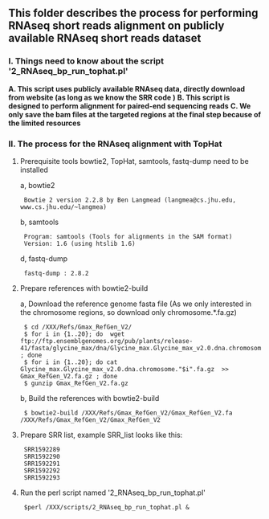 ## This folder describes the process for performing RNAseq short reads alignment on publicly available RNAseq short reads dataset

### I. Things need to know about the script '2\_RNAseq\_bp\_run\_tophat.pl'

**A. This script uses publicly available RNAseq data, directly download from website (as long as we know the SRR code )**
**B. This script is designed to perform alignment for paired-end sequencing reads**
**C. We only save the bam files at the targeted regions at the final step because of the limited resources**

### II. The process for the RNAseq alignment with TopHat

1. Prerequisite tools bowtie2, TopHat, samtools, fastq-dump need to be installed 

	a, 	bowtie2

		Bowtie 2 version 2.2.8 by Ben Langmead (langmea@cs.jhu.edu, www.cs.jhu.edu/~langmea)

	b, 	samtools
		
		Program: samtools (Tools for alignments in the SAM format)
		Version: 1.6 (using htslib 1.6)


	d,  fastq-dump

		fastq-dump : 2.8.2

2. Prepare references with bowtie2-build 

	a, Download the reference genome fasta file (As we only interested in the chromosome regions, so download only chromosome.*.fa.gz)

		$ cd /XXX/Refs/Gmax_RefGen_V2/
		$ for i in {1..20}; do  wget  ftp://ftp.ensemblgenomes.org/pub/plants/release-41/fasta/glycine_max/dna/Glycine_max.Glycine_max_v2.0.dna.chromosome."$i".fa.gz ; done 
		$ for i in {1..20}; do cat Glycine_max.Glycine_max_v2.0.dna.chromosome."$i".fa.gz  >> Gmax_RefGen_V2.fa.gz ; done
		$ gunzip Gmax_RefGen_V2.fa.gz

	b, Build the references with bowtie2-build

		$ bowtie2-build /XXX/Refs/Gmax_RefGen_V2/Gmax_RefGen_V2.fa /XXX/Refs/Gmax_RefGen_V2/Gmax_RefGen_V2

3. Prepare SRR list, example SRR_list looks like this:

		SRR1592289
		SRR1592290
		SRR1592291
		SRR1592292
		SRR1592293

4. Run the perl script named '2\_RNAseq\_bp\_run\_tophat.pl'

		$perl /XXX/scripts/2_RNAseq_bp_run_tophat.pl &

		